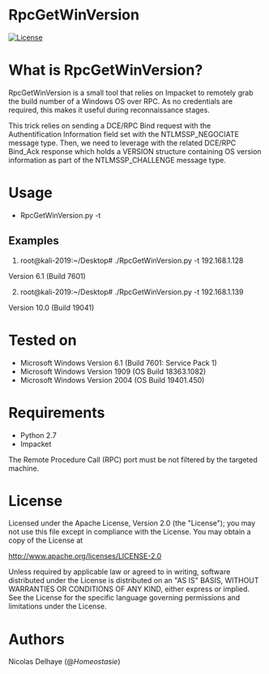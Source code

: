 # RpcGetWinVersion

[![License](https://img.shields.io/badge/License-Apache%202.0-blue.svg)](https://opensource.org/licenses/Apache-2.0)

What is RpcGetWinVersion?
=========================

RpcGetWinVersion is a small tool that relies on Impacket to remotely grab the 
build number of a Windows OS over RPC. As no credentials are required, this 
makes it useful during reconnaissance stages.

This trick relies on sending a DCE/RPC Bind request with the Authentification
Information field set with the NTLMSSP_NEGOCIATE message type. Then, we need to 
leverage with the related DCE/RPC Bind_Ack response which holds a VERSION structure 
containing OS version information as part of the NTLMSSP_CHALLENGE message type.

Usage
=====

 * RpcGetWinVersion.py -t <target>
   
Examples
---------
1. root@kali-2019:~/Desktop# ./RpcGetWinVersion.py -t 192.168.1.128 

Version 6.1 (Build 7601)

2. root@kali-2019:~/Desktop# ./RpcGetWinVersion.py -t 192.168.1.139

Version 10.0 (Build 19041)

Tested on
=========

 * Microsoft Windows Version 6.1 (Build 7601: Service Pack 1)
 * Microsoft Windows Version 1909 (OS Build 18363.1082)
 * Microsoft Windows Version 2004 (OS Build 19401.450)


Requirements
============
 * Python 2.7
 * Impacket

The Remote Procedure Call (RPC) port must be not filtered by the targeted machine.

License
=======

Licensed under the Apache License, Version 2.0 (the "License");
you may not use this file except in compliance with the License.
You may obtain a copy of the License at

   http://www.apache.org/licenses/LICENSE-2.0

Unless required by applicable law or agreed to in writing, software
distributed under the License is distributed on an "AS IS" BASIS,
WITHOUT WARRANTIES OR CONDITIONS OF ANY KIND, either express or implied.
See the License for the specific language governing permissions and
limitations under the License.

Authors
=======
Nicolas Delhaye (@_Homeostasie_)
